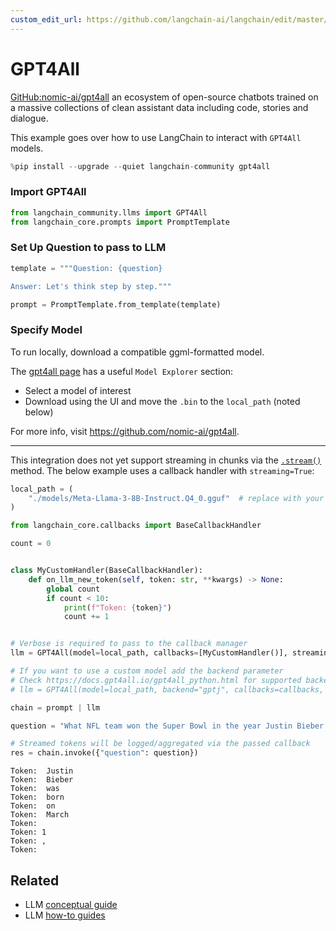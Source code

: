 ```yaml
---
custom_edit_url: https://github.com/langchain-ai/langchain/edit/master/docs/docs/integrations/llms/gpt4all.ipynb
---
```

# GPT4All

[GitHub:nomic-ai/gpt4all](https://github.com/nomic-ai/gpt4all) an ecosystem of open-source chatbots trained on a massive collections of clean assistant data including code, stories and dialogue.

This example goes over how to use LangChain to interact with `GPT4All` models.


```python
%pip install --upgrade --quiet langchain-community gpt4all
```

### Import GPT4All


```python
from langchain_community.llms import GPT4All
from langchain_core.prompts import PromptTemplate
```

### Set Up Question to pass to LLM


```python
template = """Question: {question}

Answer: Let's think step by step."""

prompt = PromptTemplate.from_template(template)
```

### Specify Model

To run locally, download a compatible ggml-formatted model. 
 
The [gpt4all page](https://gpt4all.io/index.html) has a useful `Model Explorer` section:

* Select a model of interest
* Download using the UI and move the `.bin` to the `local_path` (noted below)

For more info, visit https://github.com/nomic-ai/gpt4all.

---

This integration does not yet support streaming in chunks via the [`.stream()`](https://python.langchain.com/v0.2/docs/how_to/streaming/) method. The below example uses a callback handler with `streaming=True`:


```python
local_path = (
    "./models/Meta-Llama-3-8B-Instruct.Q4_0.gguf"  # replace with your local file path
)
```


```python
from langchain_core.callbacks import BaseCallbackHandler

count = 0


class MyCustomHandler(BaseCallbackHandler):
    def on_llm_new_token(self, token: str, **kwargs) -> None:
        global count
        if count < 10:
            print(f"Token: {token}")
            count += 1


# Verbose is required to pass to the callback manager
llm = GPT4All(model=local_path, callbacks=[MyCustomHandler()], streaming=True)

# If you want to use a custom model add the backend parameter
# Check https://docs.gpt4all.io/gpt4all_python.html for supported backends
# llm = GPT4All(model=local_path, backend="gptj", callbacks=callbacks, streaming=True)

chain = prompt | llm

question = "What NFL team won the Super Bowl in the year Justin Bieber was born?"

# Streamed tokens will be logged/aggregated via the passed callback
res = chain.invoke({"question": question})
```
```output
Token:  Justin
Token:  Bieber
Token:  was
Token:  born
Token:  on
Token:  March
Token:  
Token: 1
Token: ,
Token:
```

## Related

- LLM [conceptual guide](/docs/concepts/#llms)
- LLM [how-to guides](/docs/how_to/#llms)
